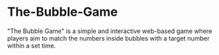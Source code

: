 # The-Bubble-Game
"The Bubble Game" is a simple and interactive web-based game where players aim to match the numbers inside bubbles with a target number within a set time.
